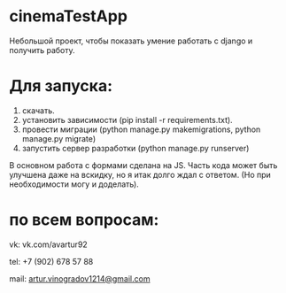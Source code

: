 # cinemaTestApp
Небольшой проект, чтобы показать умение работать с django и получить работу.

# Для запуска:
1) скачать.
2) установить зависимости (pip install -r requirements.txt).
3) провести миграции (python manage.py makemigrations, python manage.py migrate)
4) запустить сервер разработки (python manage.py runserver)

В основном работа с формами сделана на JS. Часть кода может быть улучшена даже на вскидку, но я итак долго ждал с ответом. (Но при необходимости могу и доделать).

# по всем вопросам:

vk: vk.com/avartur92

tel: +7 (902) 678 57 88

mail: artur.vinogradov1214@gmail.com

